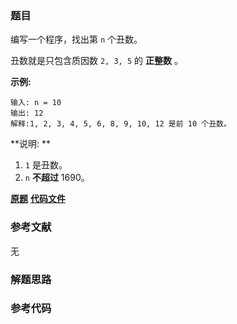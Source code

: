 ### 题目
编写一个程序，找出第 `n` 个丑数。

丑数就是只包含质因数 `2, 3, 5` 的 **正整数** 。

**示例:**

    
    
    输入: n = 10
    输出: 12
    解释:1, 2, 3, 4, 5, 6, 8, 9, 10, 12 是前 10 个丑数。

**说明:  **

  1. `1` 是丑数。
  2. `n`  **不超过** 1690。

 **[原题](https://leetcode-cn.com/problems/ugly-number-ii/)**    **[代码文件]()**


### 参考文献
无

### 解题思路




### 参考代码

```go


```




